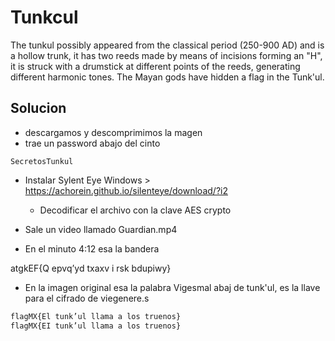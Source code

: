 # Tunkcul
The tunkul possibly appeared from the classical period (250-900 AD) and is a hollow trunk, it has two reeds made by means of incisions forming an "H", it is struck with a drumstick at different points of the reeds, generating different harmonic tones. The Mayan gods have hidden a flag in the Tunk'ul.

## Solucion
- descargamos y descomprimimos la magen
- trae un password abajo del cinto
```
SecretosTunkul
```

- Instalar Sylent Eye Windows > https://achorein.github.io/silenteye/download/?i2
	- Decodificar el archivo con la clave AES crypto

- Sale un video llamado Guardian.mp4
- En el minuto 4:12 esa la bandera

atgkEF{Q epvq’yd txaxv i rsk bdupiwy}

- En la imagen original esa la palabra Vigesmal abaj de tunk'ul, es la llave para el cifrado de viegenere.s

```bash
flagMX{El tunk’ul llama a los truenos}
flagMX{EI tunk’ul llama a los truenos}
```
